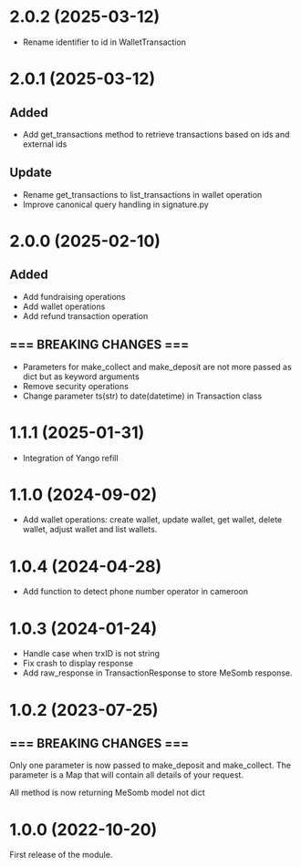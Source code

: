 # 2.0.2 (2025-03-12)
- Rename identifier to id in WalletTransaction

# 2.0.1 (2025-03-12)
## Added
- Add get_transactions method to retrieve transactions based on ids and external ids

## Update
- Rename get_transactions to list_transactions in wallet operation
- Improve canonical query handling in signature.py

# 2.0.0 (2025-02-10)
## Added
- Add fundraising operations
- Add wallet operations
- Add refund transaction operation
## === BREAKING CHANGES ===
- Parameters for make_collect and make_deposit are not more passed as dict but as keyword arguments
- Remove security operations
- Change parameter ts(str) to date(datetime) in Transaction class

# 1.1.1 (2025-01-31)
- Integration of Yango refill

# 1.1.0 (2024-09-02)
- Add wallet operations: create wallet, update wallet, get wallet, delete wallet, adjust wallet and list wallets.

# 1.0.4 (2024-04-28)
- Add function to detect phone number operator in cameroon

# 1.0.3 (2024-01-24)
- Handle case when trxID is not string 
- Fix crash to display response
- Add raw_response in TransactionResponse to store MeSomb response.

# 1.0.2 (2023-07-25)
## === BREAKING CHANGES ===
Only one parameter is now passed to make_deposit and make_collect. The parameter is a Map that will contain all details of your request.

All method is now returning MeSomb model not dict

# 1.0.0 (2022-10-20)
First release of the module.
